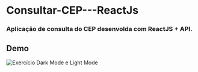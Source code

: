 # Consultar-CEP---ReactJs
### Aplicação de consulta do CEP desenvolda com ReactJS + API.

## Demo

![Exercício Dark Mode e Light Mode](./gifs-demo/fluxo_Trim)
